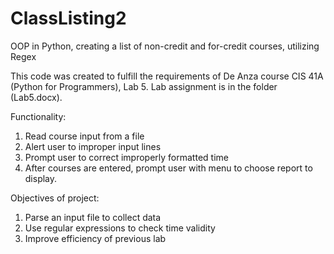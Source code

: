 # ClassListing2
OOP in Python, creating a list of  non-credit and for-credit courses, utilizing Regex

This code was created to fulfill the requirements of De Anza course CIS 41A (Python for Programmers), Lab 5. Lab assignment is in the folder (Lab5.docx).

Functionality:

1. Read course input from a file
2. Alert user to improper input lines
3. Prompt user to correct improperly formatted time
4. After courses are entered, prompt user with menu to choose report to display.

Objectives of project:

1. Parse an input file to collect data
2. Use regular expressions to check time validity
3. Improve efficiency of previous lab
